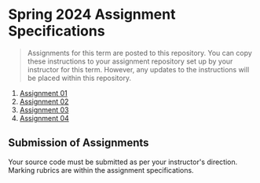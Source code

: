 # Spring 2024 Assignment Specifications
> Assignments for this term are posted to this repository. You can copy these instructions to your assignment repository set up by your instructor for this term. However, any updates to the instructions will be placed within this repository.

1. [Assignment 01](./Assignment-01/README.md)
1. [Assignment 02](./Assignment-02/README.md)
1. [Assignment 03](./Assignment-03/README.md)
1. [Assignment 04](./Assignment-04/README.md)

## Submission of Assignments
Your source code must be submitted as per your instructor's direction. Marking rubrics are within the assignment specifications.

